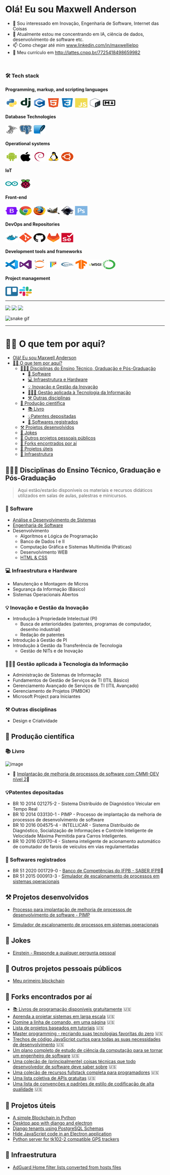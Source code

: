 # Olá! Eu sou Maxwell Anderson

  <!-- Emojis em https://emojipedia.org/ -->
- 👀 Sou interessado em Inovação, Engenharia de Software, Internet das Coisas
- 🌱 Atualmente estou me concentrando em IA, ciência de dados, desenvolvimento de software etc.
- 📫 Como chegar até mim www.linkedin.com/in/maxwellielpo
- 📒 Meu currículo em <http://lattes.cnpq.br/7725418498659982>

<!-- Aqui somente trocar o nome do usuário 
<div align="center">
  <a href="https://github.com/maxwellamaral">
  <img height="150em" src="https://github-readme-stats.vercel.app/api?username=maxwellamaral&show_icons=true&theme=dark&include_all_commits=true&count_private=true"/>
  <img height="150em" src="https://github-readme-stats.vercel.app/api/top-langs/?username=maxwellamaral&layout=compact&langs_count=7&theme=dark"/>
</div>
-->
<!-- https://devicon.dev/ -->
<div style="display: inline_block"><br>
  <h3>🛠️ Tech stack</h3>
  <h4>Programming, markup, and scripting languages</h4>
  <img align="center" height="30" width="40" src="https://raw.githubusercontent.com/devicons/devicon/master/icons/python/python-original.svg">
  <img align="center" height="30" width="40" style="color: #FFFFFF;" src="https://raw.githubusercontent.com/devicons/devicon/master/icons/django/django-plain.svg">
  <img align="center" height="30" width="40" src="https://raw.githubusercontent.com/devicons/devicon/master/icons/c/c-original.svg">
  <img align="center" height="30" width="40" src="https://raw.githubusercontent.com/devicons/devicon/master/icons/html5/html5-original.svg">
  <img align="center" height="30" width="40" src="https://raw.githubusercontent.com/devicons/devicon/master/icons/css3/css3-original.svg">
  <img align="center" height="30" width="40" src="https://raw.githubusercontent.com/devicons/devicon/master/icons/javascript/javascript-plain.svg">
  <img align="center" height="30" width="40" src="https://raw.githubusercontent.com/devicons/devicon/master/icons/bash/bash-original.svg">
  <img align="center" height="30" width="40" src="https://raw.githubusercontent.com/devicons/devicon/master/icons/markdown/markdown-original.svg">
  
  <h4>Database Technologies</h4>
  <img align="center" height="30" width="40" src="https://raw.githubusercontent.com/devicons/devicon/master/icons/microsoftsqlserver/microsoftsqlserver-plain.svg">
  <img align="center" height="30" width="40" src="https://raw.githubusercontent.com/devicons/devicon/master/icons/postgresql/postgresql-original.svg">
  <img align="center" height="30" width="40" src="https://raw.githubusercontent.com/devicons/devicon/master/icons/sqlite/sqlite-original.svg">
  
  <h4>Operational systems</h4>
  <img align="center" height="30" width="40" src="https://raw.githubusercontent.com/devicons/devicon/master/icons/android/android-original.svg">
  <img align="center" height="30" width="40" src="https://raw.githubusercontent.com/devicons/devicon/master/icons/apple/apple-original.svg">
  <img align="center" height="30" width="40" src="https://raw.githubusercontent.com/devicons/devicon/master/icons/debian/debian-original.svg">
  <img align="center" height="30" width="40" src="https://raw.githubusercontent.com/devicons/devicon/master/icons/linux/linux-original.svg">
  <img align="center" height="30" width="40" src="https://raw.githubusercontent.com/devicons/devicon/master/icons/ubuntu/ubuntu-plain.svg">
  
  <h4>IoT</h4>
  <img align="center" height="30" width="40" src="https://raw.githubusercontent.com/devicons/devicon/master/icons/arduino/arduino-original.svg">
  <img align="center" height="30" width="40" src="https://raw.githubusercontent.com/devicons/devicon/master/icons/raspberrypi/raspberrypi-original.svg">
  
  <h4>Front-end</h4>
  <img align="center" height="30" width="40" src="https://raw.githubusercontent.com/devicons/devicon/master/icons/bootstrap/bootstrap-original.svg">
  <img align="center" height="30" width="40" src="https://raw.githubusercontent.com/devicons/devicon/master/icons/chrome/chrome-original.svg">
  <img align="center" height="30" width="40" src="https://raw.githubusercontent.com/devicons/devicon/master/icons/firefox/firefox-original.svg">
  <img align="center" height="30" width="40" src="https://raw.githubusercontent.com/devicons/devicon/master/icons/gimp/gimp-original.svg">
  <img align="center" height="30" width="40" src="https://raw.githubusercontent.com/devicons/devicon/master/icons/inkscape/inkscape-original.svg">
  <img align="center" height="30" width="40" src="https://raw.githubusercontent.com/devicons/devicon/master/icons/photoshop/photoshop-plain.svg">
  
  <h4>DevOps and Repositories</h4>
  <img align="center" height="30" width="40" src="https://raw.githubusercontent.com/devicons/devicon/master/icons/docker/docker-original.svg">
  <img align="center" height="30" width="40" src="https://raw.githubusercontent.com/devicons/devicon/master/icons/git/git-original.svg">
  <img align="center" height="30" width="40" src="https://raw.githubusercontent.com/devicons/devicon/master/icons/github/github-original.svg">
  <img align="center" height="30" width="40" src="https://raw.githubusercontent.com/devicons/devicon/master/icons/gitlab/gitlab-original.svg">
  <img align="center" height="30" width="40" src="https://raw.githubusercontent.com/devicons/devicon/master/icons/selenium/selenium-original.svg">
  
  <h4>Development tools and frameworks</h4>
  <img align="center" height="30" width="40" src="https://raw.githubusercontent.com/devicons/devicon/master/icons/vscode/vscode-original.svg">
  <img align="center" height="30" width="40" src="https://raw.githubusercontent.com/devicons/devicon/master/icons/visualstudio/visualstudio-plain.svg">
  <img align="center" height="30" width="40" src="https://raw.githubusercontent.com/devicons/devicon/master/icons/jupyter/jupyter-original.svg">
  <img align="center" height="30" width="40" src="https://raw.githubusercontent.com/devicons/devicon/master/icons/pytest/pytest-original.svg">
  <img align="center" height="30" width="40" src="https://raw.githubusercontent.com/devicons/devicon/master/icons/opengl/opengl-original.svg">
  <img align="center" height="30" width="40" src="https://raw.githubusercontent.com/devicons/devicon/master/icons/tensorflow/tensorflow-original.svg">
  <img align="center" height="30" width="40" src="https://raw.githubusercontent.com/devicons/devicon/master/icons/uwsgi/uwsgi-original.svg">
  <img align="center" height="30" width="40" src="https://raw.githubusercontent.com/devicons/devicon/master/icons/anaconda/anaconda-original.svg">
  
  <h4>Project management</h4>
  <img align="center" height="30" width="40" src="https://raw.githubusercontent.com/devicons/devicon/master/icons/trello/trello-plain.svg">
  <img align="center" height="30" width="40" src="https://raw.githubusercontent.com/devicons/devicon/master/icons/slack/slack-original.svg">
  <!--
  <img align="right" height="150" style="border-radius:50px;" src="https://avatars.githubusercontent.com/u/107955034?v=4">
  -->
</div>
  
___
  
 <div>
  <!-- Badges em https://dev.to/envoy_/150-badges-for-github-pnk -->
  <a href="https://www.youtube.com/channel/UCNNAopfmGIgc7wNGpsfDNUA" target="_blank"><img src="https://img.shields.io/badge/YouTube-FF0000?style=for-the-badge&logo=youtube&logoColor=white" target="_blank"></a>
  <a href = "mailto:max@maxwellanderson.com.br"><img src="https://img.shields.io/badge/-Gmail-%23333?style=for-the-badge&logo=gmail&logoColor=white" target="_blank"></a>
  <a href="https://www.linkedin.com/in/maxwellcc" target="_blank"><img src="https://img.shields.io/badge/-LinkedIn-%230077B5?style=for-the-badge&logo=linkedin&logoColor=white" target="_blank"></a>

   <!-- Tutorial em https://dev.to/henriquelopes42/como-adicionar-o-snake-game-jogo-da-cobrinha-no-seu-perfil-do-github-40m2 -->
   ![snake gif](https://github.com/maxwellamaral/maxwellamaral/blob/output/github-contribution-grid-snake.svg)

</div>

---

# ✌🏻 O que tem por aqui?

- [Olá! Eu sou Maxwell Anderson](#olá-eu-sou-maxwell-anderson)
- [✌🏻 O que tem por aqui?](#-o-que-tem-por-aqui)
  - [👨🏻‍🔬 Disciplinas do Ensino Técnico, Graduação e Pós-Graduação](#-disciplinas-do-ensino-técnico-graduação-e-pós-graduação)
    - [📲 Software](#-software)
    - [💻 Infraestrutura e Hardware](#-infraestrutura-e-hardware)
    - [💡 Inovação e Gestão da Inovação](#-inovação-e-gestão-da-inovação)
    - [👨🏻‍💼 Gestão aplicada à Tecnologia da Informação](#-gestão-aplicada-à-tecnologia-da-informação)
    - [⚒️ Outras disciplinas](#️-outras-disciplinas)
  - [📖 Produção científica](#-produção-científica)
    - [📚 Livro](#-livro)
    - [💡Patentes depositadas](#patentes-depositadas)
    - [📲 Softwares registrados](#-softwares-registrados)
  - [⚒️ Projetos desenvolvidos](#️-projetos-desenvolvidos)
  - [🤡 Jokes](#-jokes)
  - [💾 Outros projetos pessoais públicos](#-outros-projetos-pessoais-públicos)
  - [🔗 Forks encontrados por aí](#-forks-encontrados-por-aí)
  - [📲 Projetos úteis](#-projetos-úteis)
  - [📲 Infraestrutura](#-infraestrutura)

## 👨🏻‍🔬 Disciplinas do Ensino Técnico, Graduação e Pós-Graduação

> Aqui estão/estarão disponíveis os materiais e recursos didáticos utilizados em salas de aulas, palestras e minicursos.

### 📲 Software

- [Análise e Desenvolvimento de Sistemas](https://github.com/maxwellamaral/aula_eng_soft)
- [Engenharia de Software](https://github.com/maxwellamaral/aula_eng_soft)
- Desenvolvimento
  - Algorítmos e Lógica de Programação
  - Banco de Dados I e II
  - Computação Gráfica e Sistemas Multimídia (Práticas)
  - Desenvolvimento WEB
  - [HTML & CSS](https://github.com/maxwellamaral/aula_html_css)

### 💻 Infraestrutura e Hardware

- Manutenção e Montagem de Micros
- Segurança da Informação (Básico)
- Sistemas Operacionais Abertos

### 💡 Inovação e Gestão da Inovação

- Introdução à Propriedade Intelectual (PI)
  - Busca de anterioridades (patentes, programas de computador, desenho industrial)
  - Redação de patentes
- Introdução à Gestão de PI
- Introdução à Gestão da Transferência de Tecnologia
  - Gestão de NITs e de Inovação

### 👨🏻‍💼 Gestão aplicada à Tecnologia da Informação

- Administração de Sistemas de Informação
- Fundamentos de Gestão de Serviços de TI (ITIL Básico)
- Gerenciamento Avançado de Serviços de TI (ITIL Avançado)
- Gerenciamento de Projetos (PMBOK)
- Microsoft Project para Iniciantes

### ⚒️ Outras disciplinas

- Design e Criatividade

## 📖 Produção científica

### 📚 Livro

![image](https://user-images.githubusercontent.com/107955034/192101420-08158253-5f56-49c5-b4bb-9d2577177e90.png)

- 💾 [Implantação de melhoria de processos de software com CMMI-DEV nível 2](http://editora.ifpb.edu.br/index.php/ifpb/catalog/book/7)🔗

### 💡Patentes depositadas

- BR 10 2014 021275-2 - Sistema Distribuído de Diagnóstico Veicular em Tempo Real
- BR 10 2014 033130-1 - PIMP - Processo de implantação da melhoria de processos de desenvolvimento de software
- BR 10 2016 004575-4 - INTELLICAR - Sistema Distribuído de Diagnóstico, Socialização de Informações e Controle Inteligente de Velocidade Máxima Permitida para Carros Inteligentes.
- BR 10 2016 029170-4 - Sistema inteligente de acionamento automático de comutador de farois de veículos em vias regulamentadas

### 📲 Softwares registrados

- BR 51 2020 001729-0 - [Banco de Competências do IFPB - SABER IFPB](https://suap.ifpb.edu.br/bi/)🔗
- BR 51 2015 000913-3 - [Simulador de escalonamento de processos em sistemas operacionais](https://maxwellamaral.github.io/escalonador/)

## ⚒️ Projetos desenvolvidos

- [Processo para implantação de melhoria de processos de desenvolvimento de software - PIMP](https://maxwellamaral.github.io/PIMP/)

- [Simulador de escalonamento de processos em sistemas operacionais](https://maxwellamaral.github.io/escalonador/)

## 🤡 Jokes

- [Einstein - Responde a qualquer pergunta pessoal](https://github.com/maxwellamaral/einstein)

## 💾 Outros projetos pessoais públicos

- [Meu primeiro blockchain](https://github.com/maxwellamaral/blockchain_first)

## 🔗 Forks encontrados por aí

- [📚 Livros de programação disponíveis gratuitamente](https://github.com/maxwellamaral/free-programming-books) :us:
- [Aprenda a projetar sistemas em larga escala](https://github.com/maxwellamaral/system-design-primer) :us:
- [Domine a linha de comando, em uma página](https://github.com/maxwellamaral/the-art-of-command-line) :us:
- [Lista de projetos baseados em tutoriais](https://github.com/maxwellamaral/project-based-learning) :us:
- [Master programming - recriando suas tecnologias favoritas do zero](https://github.com/maxwellamaral/build-your-own-x)  :us:
- [Trechos de código JavaScript curtos para todas as suas necessidades de desenvolvimento](https://github.com/maxwellamaral/30-seconds-of-code) :us:
- [Um plano completo de estudo de ciência da computação para se tornar um engenheiro de software](https://github.com/maxwellamaral/coding-interview-university)  :us:
- [Uma coleção de (principalmente) coisas técnicas que todo desenvolvedor de software deve saber sobre](https://github.com/maxwellamaral/every-programmer-should-know) :us:
- [Uma coleção de recursos fullstack completa para programadores](https://github.com/maxwellamaral/professional-programming) :us:
- [Uma lista coletiva de APIs gratuitas](https://github.com/maxwellamaral/public-apis) :us:
- [Uma lista de convenções e padrões de estilo de codificação de alta qualidade](https://github.com/maxwellamaral/awesome-guidelines)  :us:

## 📲 Projetos úteis

- [A simple Blockchain in Python](https://github.com/maxwellamaral/blockchain)
- [Desktop app with django and electron](https://github.com/maxwellamaral/electron-django)
- [Django tenants using PostgreSQL Schemas](https://github.com/maxwellamaral/django-tenants)
- [Hide JavaScript code in an Electron application](https://github.com/maxwellamaral/electron-asar-encrypt-demo)
- [Python server for tk102-2 compatible GPS trackers](https://github.com/maxwellamaral/tk102-server)

## 📲 Infraestrutura

- [AdGuard Home filter lists converted from hosts files](https://github.com/maxwellamaral/adguardhome-filters)
